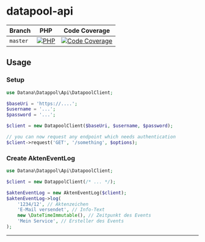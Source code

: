 # datapool-api

| Branch    | PHP                                         | Code Coverage                                        |
|-----------|---------------------------------------------|------------------------------------------------------|
| `master`  | [![PHP][build-status-master-php]][actions]  | [![Code Coverage][coverage-status-master]][codecov]  |

## Usage

### Setup
```php
use Datana\Datappol\Api\DatapoolClient;

$baseUri = 'https://....';
$username = '...';
$password = '...';

$client = new DatapoolClient($baseUri, $username, $password);

// you can now request any endpoint which needs authentication
$client->request('GET', '/something', $options);
```

### Create AktenEventLog
```php
use Datana\Datappol\Api\DatapoolClient;

$client = new DatappolClient(/* ... */);

$aktenEventLog = new AktenEventLog($client);
$aktenEventLog->log(
    '1234/12', // Aktenzeichen
    'E-Mail versendet', // Info-Text
    new \DateTimeImmutable(), // Zeitpunkt des Events
    'Mein Service', // Ersteller des Events
);
```

---

[build-status-master-php]: https://github.com/datana-gmbh/datapool-api/workflows/PHP/badge.svg?branch=master
[coverage-status-master]: https://codecov.io/gh/datana-gmbh/datapool-api/branch/master/graph/badge.svg

[actions]: https://github.com/datana-gmbh/datapool-api/actions
[codecov]: https://codecov.io/gh/datana-gmbh/datapool-api
